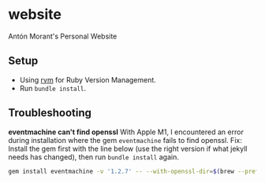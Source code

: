 # website
Antón Morant's Personal Website

## Setup
- Using [rvm](https://rvm.io/) for Ruby Version Management.
- Run `bundle install`.

## Troubleshooting
**eventmachine can't find openssl**
With Apple M1, I encountered an error during installation where the gem `eventmachine` fails to find openssl.
Fix: Install the gem first with the line below (use the right version if what jekyll needs has changed), then run `bundle install` again.
```bash
gem install eventmachine -v '1.2.7' -- --with-openssl-dir=$(brew --prefix openssl)
```
